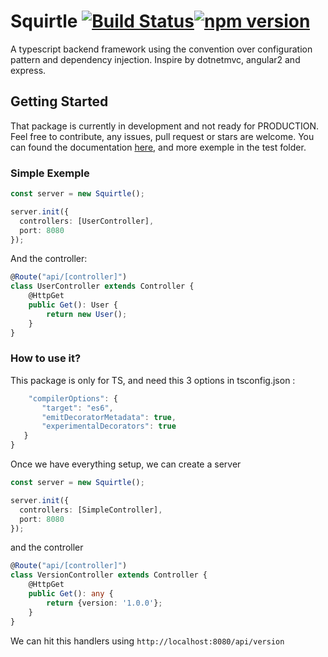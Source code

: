 # Squirtle [![Build Status](https://travis-ci.org/nicolasgere/squirtle.svg?branch=master)](https://travis-ci.org/nicolasgere/squirtle)[![npm version](https://badge.fury.io/js/squirtle.svg)](https://badge.fury.io/js/squirtle)
A typescript backend framework using the convention over configuration pattern and dependency injection. Inspire by dotnetmvc, angular2 and express.

## Getting Started

That package is currently in development and not ready for PRODUCTION. Feel free to contribute, any issues, pull request or stars are welcome. You can found the documentation [here](https://nicolasgere.github.io/squirtle/), and more exemple in the test folder.

### Simple Exemple

```ts
const server = new Squirtle();

server.init({
  controllers: [UserController],
  port: 8080
});

```
And the controller: 

```ts
@Route("api/[controller]")
class UserController extends Controller {
    @HttpGet
    public Get(): User {
        return new User();
    }    
}
```

### How to use it?

This package is only for TS, and need this 3 options in tsconfig.json : 
```js
    "compilerOptions": {
       "target": "es6",
       "emitDecoratorMetadata": true,
       "experimentalDecorators": true
   }
}
```

Once we have everything setup, we can create a server 
```ts
const server = new Squirtle();

server.init({
  controllers: [SimpleController],
  port: 8080
});

``` 
and the controller 
```ts
@Route("api/[controller]")
class VersionController extends Controller {
    @HttpGet
    public Get(): any {
        return {version: '1.0.0'};
    }    
}
``` 

We can hit this handlers using ``` http://localhost:8080/api/version ```
